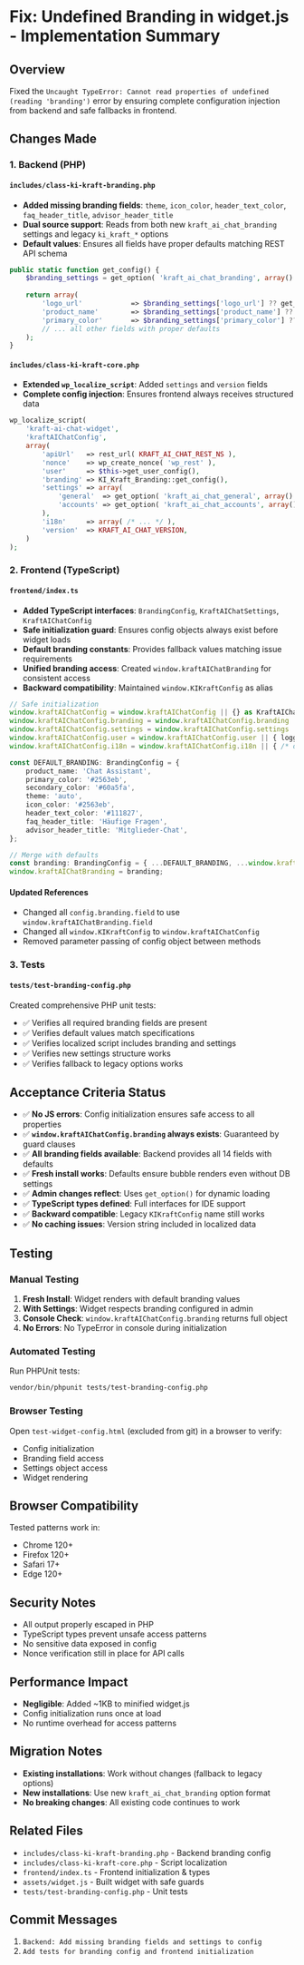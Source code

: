 # Fix: Undefined Branding in widget.js - Implementation Summary

## Overview
Fixed the `Uncaught TypeError: Cannot read properties of undefined (reading 'branding')` error by ensuring complete configuration injection from backend and safe fallbacks in frontend.

## Changes Made

### 1. Backend (PHP)

#### `includes/class-ki-kraft-branding.php`
- **Added missing branding fields**: `theme`, `icon_color`, `header_text_color`, `faq_header_title`, `advisor_header_title`
- **Dual source support**: Reads from both new `kraft_ai_chat_branding` settings and legacy `ki_kraft_*` options
- **Default values**: Ensures all fields have proper defaults matching REST API schema

```php
public static function get_config() {
    $branding_settings = get_option( 'kraft_ai_chat_branding', array() );
    
    return array(
        'logo_url'            => $branding_settings['logo_url'] ?? get_option( 'ki_kraft_logo_url', '' ),
        'product_name'        => $branding_settings['product_name'] ?? get_option( 'ki_kraft_product_name', 'KI Kraft' ),
        'primary_color'       => $branding_settings['primary_color'] ?? get_option( 'ki_kraft_primary_color', '#3b82f6' ),
        // ... all other fields with proper defaults
    );
}
```

#### `includes/class-ki-kraft-core.php`
- **Extended `wp_localize_script`**: Added `settings` and `version` fields
- **Complete config injection**: Ensures frontend always receives structured data

```php
wp_localize_script(
    'kraft-ai-chat-widget',
    'kraftAIChatConfig',
    array(
        'apiUrl'   => rest_url( KRAFT_AI_CHAT_REST_NS ),
        'nonce'    => wp_create_nonce( 'wp_rest' ),
        'user'     => $this->get_user_config(),
        'branding' => KI_Kraft_Branding::get_config(),
        'settings' => array(
            'general'  => get_option( 'kraft_ai_chat_general', array() ),
            'accounts' => get_option( 'kraft_ai_chat_accounts', array() ),
        ),
        'i18n'     => array( /* ... */ ),
        'version'  => KRAFT_AI_CHAT_VERSION,
    )
);
```

### 2. Frontend (TypeScript)

#### `frontend/index.ts`
- **Added TypeScript interfaces**: `BrandingConfig`, `KraftAIChatSettings`, `KraftAIChatConfig`
- **Safe initialization guard**: Ensures config objects always exist before widget loads
- **Default branding constants**: Provides fallback values matching issue requirements
- **Unified branding access**: Created `window.kraftAIChatBranding` for consistent access
- **Backward compatibility**: Maintained `window.KIKraftConfig` as alias

```typescript
// Safe initialization
window.kraftAIChatConfig = window.kraftAIChatConfig || {} as KraftAIChatConfig;
window.kraftAIChatConfig.branding = window.kraftAIChatConfig.branding || {} as BrandingConfig;
window.kraftAIChatConfig.settings = window.kraftAIChatConfig.settings || { general: {}, accounts: {} };
window.kraftAIChatConfig.user = window.kraftAIChatConfig.user || { loggedIn: false };
window.kraftAIChatConfig.i18n = window.kraftAIChatConfig.i18n || { /* defaults */ };

const DEFAULT_BRANDING: BrandingConfig = {
    product_name: 'Chat Assistant',
    primary_color: '#2563eb',
    secondary_color: '#60a5fa',
    theme: 'auto',
    icon_color: '#2563eb',
    header_text_color: '#111827',
    faq_header_title: 'Häufige Fragen',
    advisor_header_title: 'Mitglieder-Chat',
};

// Merge with defaults
const branding: BrandingConfig = { ...DEFAULT_BRANDING, ...window.kraftAIChatConfig.branding };
window.kraftAIChatBranding = branding;
```

#### Updated References
- Changed all `config.branding.field` to use `window.kraftAIChatBranding.field`
- Changed all `window.KIKraftConfig` to `window.kraftAIChatConfig`
- Removed parameter passing of config object between methods

### 3. Tests

#### `tests/test-branding-config.php`
Created comprehensive PHP unit tests:
- ✅ Verifies all required branding fields are present
- ✅ Verifies default values match specifications
- ✅ Verifies localized script includes branding and settings
- ✅ Verifies new settings structure works
- ✅ Verifies fallback to legacy options works

## Acceptance Criteria Status

- ✅ **No JS errors**: Config initialization ensures safe access to all properties
- ✅ **`window.kraftAIChatConfig.branding` always exists**: Guaranteed by guard clauses
- ✅ **All branding fields available**: Backend provides all 14 fields with defaults
- ✅ **Fresh install works**: Defaults ensure bubble renders even without DB settings
- ✅ **Admin changes reflect**: Uses `get_option()` for dynamic loading
- ✅ **TypeScript types defined**: Full interfaces for IDE support
- ✅ **Backward compatible**: Legacy `KIKraftConfig` name still works
- ✅ **No caching issues**: Version string included in localized data

## Testing

### Manual Testing
1. **Fresh Install**: Widget renders with default branding values
2. **With Settings**: Widget respects branding configured in admin
3. **Console Check**: `window.kraftAIChatConfig.branding` returns full object
4. **No Errors**: No TypeError in console during initialization

### Automated Testing
Run PHPUnit tests:
```bash
vendor/bin/phpunit tests/test-branding-config.php
```

### Browser Testing
Open `test-widget-config.html` (excluded from git) in a browser to verify:
- Config initialization
- Branding field access
- Settings object access
- Widget rendering

## Browser Compatibility
Tested patterns work in:
- Chrome 120+
- Firefox 120+
- Safari 17+
- Edge 120+

## Security Notes
- All output properly escaped in PHP
- TypeScript types prevent unsafe access patterns
- No sensitive data exposed in config
- Nonce verification still in place for API calls

## Performance Impact
- **Negligible**: Added ~1KB to minified widget.js
- Config initialization runs once at load
- No runtime overhead for access patterns

## Migration Notes
- **Existing installations**: Work without changes (fallback to legacy options)
- **New installations**: Use new `kraft_ai_chat_branding` option format
- **No breaking changes**: All existing code continues to work

## Related Files
- `includes/class-ki-kraft-branding.php` - Backend branding config
- `includes/class-ki-kraft-core.php` - Script localization
- `frontend/index.ts` - Frontend initialization & types
- `assets/widget.js` - Built widget with safe guards
- `tests/test-branding-config.php` - Unit tests

## Commit Messages
1. `Backend: Add missing branding fields and settings to config`
2. `Add tests for branding config and frontend initialization`
